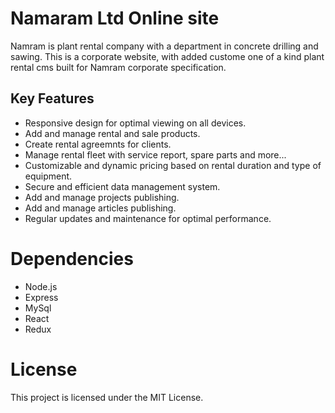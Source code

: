 # Namaram Ltd Online site
Namram is plant rental company with a department in concrete drilling and sawing.
This is a corporate website, with added custome one of a kind plant rental cms built for Namram corporate specification.

## Key Features
- Responsive design for optimal viewing on all devices.
- Add and manage rental and sale products.
- Create rental agreemnts for clients.
- Manage rental fleet with service report, spare parts and more...
- Customizable and dynamic pricing based on rental duration and type of equipment.
- Secure and efficient data management system.
- Add and manage projects publishing.
- Add and manage articles publishing.
- Regular updates and maintenance for optimal performance.

# Dependencies
- Node.js
- Express
- MySql
- React
- Redux

# License
This project is licensed under the MIT License.
